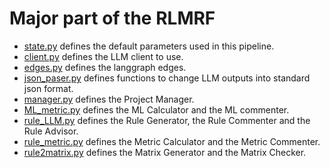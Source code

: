 # Major part of the RLMRF
- [state.py](state.py) defines the default parameters used in this pipeline.
- [client.py](client.py) defines the LLM client to use.
- [edges.py](edges.py) defines the langgraph edges.
- [json_paser.py](json_paser.py) defines functions to change LLM outputs into standard json format.
- [manager.py](manager.py) defines the Project Manager.
- [ML_metric.py](ML_metric.py) defines the ML Calculator and the ML commenter.
- [rule_LLM.py](rule_LLM.py) defines the Rule Generator, the Rule Commenter and the Rule Advisor.
- [rule_metric.py](rule_metric.py) defines the Metric Calculator and the Metric Commenter.
- [rule2matrix.py](rule2matrix.py) defines the Matrix Generator and the Matrix Checker.
